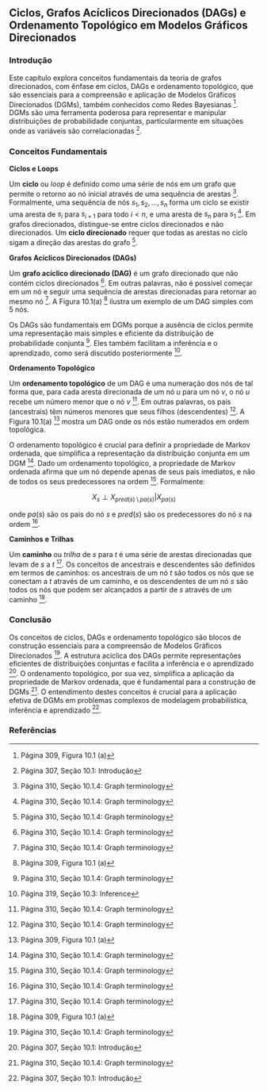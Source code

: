 ## Ciclos, Grafos Acíclicos Direcionados (DAGs) e Ordenamento Topológico em Modelos Gráficos Direcionados

### Introdução
Este capítulo explora conceitos fundamentais da teoria de grafos direcionados, com ênfase em ciclos, DAGs e ordenamento topológico, que são essenciais para a compreensão e aplicação de Modelos Gráficos Direcionados (DGMs), também conhecidos como Redes Bayesianas [^3]. DGMs são uma ferramenta poderosa para representar e manipular distribuições de probabilidade conjuntas, particularmente em situações onde as variáveis são correlacionadas [^1].

### Conceitos Fundamentais

**Ciclos e Loops**

Um **ciclo** ou *loop* é definido como uma série de nós em um grafo que permite o retorno ao nó inicial através de uma sequência de arestas [^4]. Formalmente, uma sequência de nós $s_1, s_2, ..., s_n$ forma um ciclo se existir uma aresta de $s_i$ para $s_{i+1}$ para todo $i < n$, e uma aresta de $s_n$ para $s_1$ [^4]. Em grafos direcionados, distingue-se entre ciclos direcionados e não direcionados. Um **ciclo direcionado** requer que todas as arestas no ciclo sigam a direção das arestas do grafo [^4].

**Grafos Acíclicos Direcionados (DAGs)**

Um **grafo acíclico direcionado (DAG)** é um grafo direcionado que não contém ciclos direcionados [^4]. Em outras palavras, não é possível começar em um nó e seguir uma sequência de arestas direcionadas para retornar ao mesmo nó [^4]. A Figura 10.1(a) [^3] ilustra um exemplo de um DAG simples com 5 nós.

Os DAGs são fundamentais em DGMs porque a ausência de ciclos permite uma representação mais simples e eficiente da distribuição de probabilidade conjunta [^4]. Eles também facilitam a inferência e o aprendizado, como será discutido posteriormente [^13].

**Ordenamento Topológico**

Um **ordenamento topológico** de um DAG é uma numeração dos nós de tal forma que, para cada aresta direcionada de um nó *u* para um nó *v*, o nó *u* recebe um número menor que o nó *v* [^4]. Em outras palavras, os pais (ancestrais) têm números menores que seus filhos (descendentes) [^4]. A Figura 10.1(a) [^3] mostra um DAG onde os nós estão numerados em ordem topológica.

O ordenamento topológico é crucial para definir a propriedade de Markov ordenada, que simplifica a representação da distribuição conjunta em um DGM [^4]. Dado um ordenamento topológico, a propriedade de Markov ordenada afirma que um nó depende apenas de seus pais imediatos, e não de todos os seus predecessores na ordem [^4]. Formalmente:

$$
X_s \perp X_{pred(s) \setminus pa(s)} | X_{pa(s)}
$$

onde $pa(s)$ são os pais do nó $s$ e $pred(s)$ são os predecessores do nó $s$ na ordem [^4].

**Caminhos e Trilhas**

Um **caminho** ou *trilha* de *s* para *t* é uma série de arestas direcionadas que levam de *s* a *t* [^4]. Os conceitos de ancestrais e descendentes são definidos em termos de caminhos: os ancestrais de um nó *t* são todos os nós que se conectam a *t* através de um caminho, e os descendentes de um nó *s* são todos os nós que podem ser alcançados a partir de *s* através de um caminho [^3].

### Conclusão

Os conceitos de ciclos, DAGs e ordenamento topológico são blocos de construção essenciais para a compreensão de Modelos Gráficos Direcionados [^4]. A estrutura acíclica dos DAGs permite representações eficientes de distribuições conjuntas e facilita a inferência e o aprendizado [^1]. O ordenamento topológico, por sua vez, simplifica a aplicação da propriedade de Markov ordenada, que é fundamental para a construção de DGMs [^4]. O entendimento destes conceitos é crucial para a aplicação efetiva de DGMs em problemas complexos de modelagem probabilística, inferência e aprendizado [^1].

### Referências
[^1]: Página 307, Seção 10.1: Introdução
[^2]: Página 307, Seção 10.1
[^3]: Página 309, Figura 10.1 (a)
[^4]: Página 310, Seção 10.1.4: Graph terminology
[^5]: Página 308, Seção 10.1.2: Conditional independence
[^6]: Página 308, Seção 10.1.3: Graphical models
[^7]: Página 311, Figura 10.2 (a)
[^8]: Página 311, Figura 10.2 (b)
[^9]: Página 312, Figura 10.3 (a)
[^10]: Página 312, Figura 10.3 (b)
[^11]: Página 312, Figura 10.4
[^12]: Página 313, Seção 10.2.3: Medical diagnosis
[^13]: Página 319, Seção 10.3: Inference
[^14]: Página 321, Figura 10.7
[^15]: Página 322, Figura 10.8
[^16]: Página 324, Seção 10.5.1: d-separation and the Bayes Ball algorithm (global Markov properties)
[^17]: Página 327, Seção 10.5.2: Other Markov properties of DGMs
[^18]: Página 327, Seção 10.5.3: Markov blanket and full conditionals
[^19]: Página 329, Figura 10.12
[^20]: Página 331, Figura 10.13

<!-- END -->